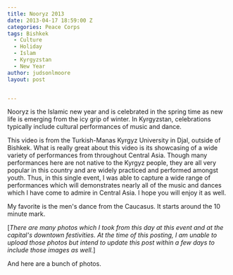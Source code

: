 ```yaml
---
title: Nooryz 2013
date: 2013-04-17 18:59:00 Z
categories: Peace Corps
tags: Bishkek
  - Culture
  - Holiday
  - Islam
  - Kyrgyzstan
  - New Year
author: judsonlmoore
layout: post


---
```


Nooryz is the Islamic new year and is celebrated in the spring time as new life is emerging from the icy grip of winter. In Kyrgyzstan, celebrations typically include cultural performances of music and dance.

This video is from the Turkish-Manas Kyrgyz University in Djal, outside of Bishkek. What is really great about this video is its showcasing of a wide variety of performances from throughout Central Asia. Though many performances here are not native to the Kyrgyz people, they are all very popular in this country and are widely practiced and performed amongst youth. Thus, in this single event, I was able to capture a wide range of performances which will demonstrates nearly all of the music and dances which I have come to admire in Central Asia. I hope you will enjoy it as well.

My favorite is the men's dance from the Caucasus. It starts around the 10 minute mark.

[_There are many photos which I took from this day at this event and at the capital's downtown festivities. At the time of this posting, I am unable to upload those photos but intend to update this post within a few days to include those images as well._]

And here are a bunch of photos.
